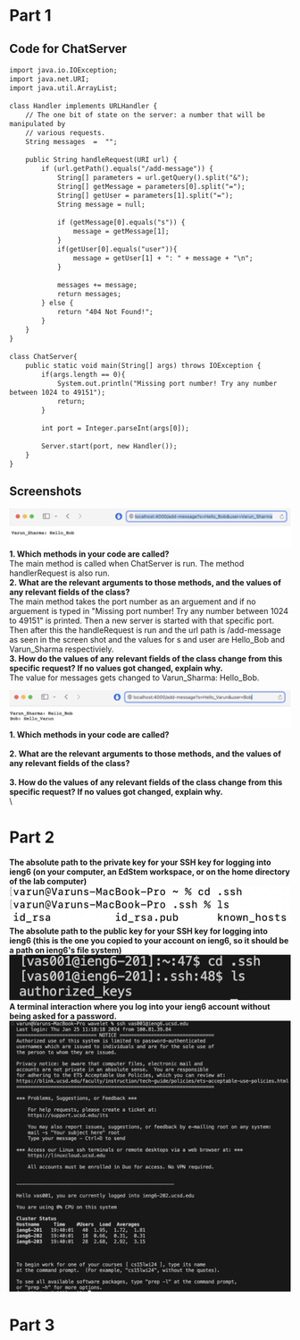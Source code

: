 # Part 1
## Code for ChatServer
```
import java.io.IOException;
import java.net.URI;
import java.util.ArrayList;

class Handler implements URLHandler {
    // The one bit of state on the server: a number that will be manipulated by
    // various requests.
    String messages  =  "";

    public String handleRequest(URI url) {
        if (url.getPath().equals("/add-message")) {
            String[] parameters = url.getQuery().split("&"); 
            String[] getMessage = parameters[0].split("=");
            String[] getUser = parameters[1].split("=");            
            String message = null;

            if (getMessage[0].equals("s")) {
                message = getMessage[1];
            }
            if(getUser[0].equals("user")){
                message = getUser[1] + ": " + message + "\n";
            }
            
            messages += message;
            return messages;
        } else {
            return "404 Not Found!";
        }
    }
}

class ChatServer{
    public static void main(String[] args) throws IOException {
        if(args.length == 0){
            System.out.println("Missing port number! Try any number between 1024 to 49151");
            return;
        }

        int port = Integer.parseInt(args[0]);

        Server.start(port, new Handler());
    }
}
```
## Screenshots
![Image](addmessage1.png)
**1. Which methods in your code are called?**\
The main method is called when ChatServer is run. The method handlerRequest is also run.\
**2. What are the relevant arguments to those methods, and the values of any relevant fields of the class?**\
The main method takes the port number as an arguement and if no arguement is typed in "Missing port number! Try any number between 1024 to 49151" is printed. Then a new server is started with that specific port. Then after this the handleRequest is run and the url path is /add-message as seen in the screen shot and  the values for s and user are Hello_Bob and Varun_Sharma respectiviely.  \
**3. How do the values of any relevant fields of the class change from this specific request? If no values got changed, explain why.**\
The value for messages gets changed to Varun_Sharma: Hello_Bob.


![Image](addmessage2.png)
**1. Which methods in your code are called?**\
\
**2. What are the relevant arguments to those methods, and the values of any relevant fields of the class?**\
\
**3. How do the values of any relevant fields of the class change from this specific request? If no values got changed, explain why.**\
\
# Part 2
**The absolute path to the private key for your SSH key for logging into ieng6 (on your computer, an EdStem workspace, or on the home directory of the lab computer)**\
![Image](part2question1.png) \
**The absolute path to the public key for your SSH key for logging into ieng6 (this is the one you copied to your account on ieng6, so it should be a path on ieng6's file system)** \
![Image](part2question2.png)
**A terminal interaction where you log into your ieng6 account without being asked for a password.**\
![Image](part2question3.png)
# Part 3
